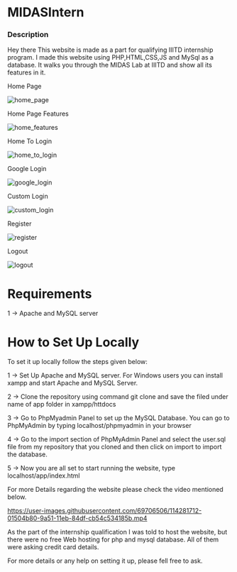 # MIDASIntern

### Description

Hey there This website is made as a part for qualifying IIITD internship program. I made this website using PHP,HTML,CSS,JS and MySql as a database. It walks you through the MIDAS Lab at IIITD and show all its features in it.

Home Page

![home_page](https://user-images.githubusercontent.com/69706506/114283458-ed114c00-9a5a-11eb-9050-ecaeb19ea74a.gif)

Home Page Features

![home_features](https://user-images.githubusercontent.com/69706506/114283482-0c0fde00-9a5b-11eb-85fd-6d5caa8544e6.gif)

Home To Login

![home_to_login](https://user-images.githubusercontent.com/69706506/114283513-2cd83380-9a5b-11eb-9f3d-9aa6f51e9eec.gif)

Google Login

![google_login](https://user-images.githubusercontent.com/69706506/114283524-395c8c00-9a5b-11eb-95ce-5c7ba961ae43.gif)

Custom Login

![custom_login](https://user-images.githubusercontent.com/69706506/114283538-47aaa800-9a5b-11eb-8244-ddba1f220262.gif)

Register

![register](https://user-images.githubusercontent.com/69706506/114283552-5c873b80-9a5b-11eb-9091-3f8b3487d312.gif)

Logout

![logout](https://user-images.githubusercontent.com/69706506/114283561-69a42a80-9a5b-11eb-8c26-9edde7d8a45a.gif)

# Requirements

1 -> Apache and MySQL server

# How to Set Up Locally

To set it up locally follow the steps given below:

1 -> Set Up Apache and MySQL server. For Windows users you can install xampp and start Apache and MySQL Server.

2 -> Clone the repository using command git clone and save the filed under name of app folder in xampp/httdocs

3 -> Go to PhpMyadmin Panel to set up the MySQL Database. You can go to PhpMyAdmin by typing localhost/phpmyadmin in your browser

4 -> Go to the import section of PhpMyAdmin Panel and select the user.sql file from my repository that you cloned and then click on import to import the database.

5 -> Now you are all set to start running the website, type localhost/app/index.html

For more Details regarding the website please check the video mentioned below.

https://user-images.githubusercontent.com/69706506/114281712-01504b80-9a51-11eb-84df-cb54c534185b.mp4

As the part of the internship qualification I was told to host the website, but there were no free Web hosting for php and mysql database. All of them were asking credit card details.

For more details or any help on setting it up, please fell free to ask.

